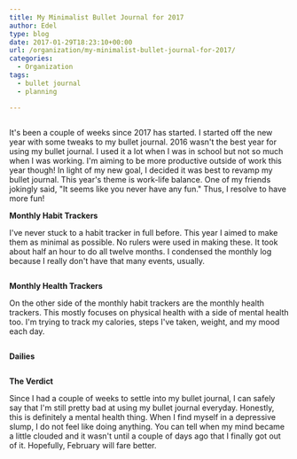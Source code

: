 ```yaml
---
title: My Minimalist Bullet Journal for 2017
author: Edel
type: blog
date: 2017-01-29T18:23:10+00:00
url: /organization/my-minimalist-bullet-journal-for-2017/
categories:
  - Organization
tags:
  - bullet journal
  - planning

---
```

<img data-attachment-id="158" data-permalink="http://edelgrace.me/blog/organization/my-minimalist-bullet-journal-for-2017/attachment/bujo-cover/" data-orig-file="https://i1.wp.com/edelgrace.me/blog/wp-content/uploads/2017/01/bujo-cover.jpg?fit=600%2C539" data-orig-size="600,539" data-comments-opened="1" data-image-meta="{&quot;aperture&quot;:&quot;2.4&quot;,&quot;credit&quot;:&quot;&quot;,&quot;camera&quot;:&quot;LG-K210&quot;,&quot;caption&quot;:&quot;&quot;,&quot;created_timestamp&quot;:&quot;1485701140&quot;,&quot;copyright&quot;:&quot;&quot;,&quot;focal_length&quot;:&quot;3.18&quot;,&quot;iso&quot;:&quot;350&quot;,&quot;shutter_speed&quot;:&quot;0.083333333333333&quot;,&quot;title&quot;:&quot;&quot;,&quot;orientation&quot;:&quot;1&quot;}" data-image-title="bujo-cover" data-image-description="" data-medium-file="https://i1.wp.com/edelgrace.me/blog/wp-content/uploads/2017/01/bujo-cover.jpg?fit=300%2C270" data-large-file="https://i1.wp.com/edelgrace.me/blog/wp-content/uploads/2017/01/bujo-cover.jpg?fit=600%2C539" src="https://i1.wp.com/edelgrace.me/blog/wp-content/uploads/2017/01/bujo-cover.jpg?resize=600%2C539" alt="" class="alignnone size-full wp-image-158" srcset="https://i1.wp.com/edelgrace.me/blog/wp-content/uploads/2017/01/bujo-cover.jpg?w=600 600w, https://i1.wp.com/edelgrace.me/blog/wp-content/uploads/2017/01/bujo-cover.jpg?resize=300%2C270 300w" sizes="(max-width: 600px) 100vw, 600px" data-recalc-dims="1" />

It's been a couple of weeks since 2017 has started. I started off the new year with some tweaks to my bullet journal. 2016 wasn't the best year for using my bullet journal. I used it a lot when I was in school but not so much when I was working. I'm aiming to be more productive outside of work this year though! In light of my new goal, I decided it was best to revamp my bullet journal. This year's theme is work-life balance. One of my friends jokingly said, "It seems like you never have any fun." Thus, I resolve to have more fun!

**Monthly Habit Trackers**

I've never stuck to a habit tracker in full before. This year I aimed to make them as minimal as possible. No rulers were used in making these. It took about half an hour to do all twelve months. I condensed the monthly log because I really don't have that many events, usually.

<!-- IMAGE -->

<img data-attachment-id="159" data-permalink="http://edelgrace.me/blog/organization/my-minimalist-bullet-journal-for-2017/attachment/bujo-habit-tracker/" data-orig-file="https://i0.wp.com/edelgrace.me/blog/wp-content/uploads/2017/01/bujo-habit-tracker.jpg?fit=600%2C1067" data-orig-size="600,1067" data-comments-opened="1" data-image-meta="{&quot;aperture&quot;:&quot;2.4&quot;,&quot;credit&quot;:&quot;&quot;,&quot;camera&quot;:&quot;LG-K210&quot;,&quot;caption&quot;:&quot;&quot;,&quot;created_timestamp&quot;:&quot;1485703897&quot;,&quot;copyright&quot;:&quot;&quot;,&quot;focal_length&quot;:&quot;3.18&quot;,&quot;iso&quot;:&quot;150&quot;,&quot;shutter_speed&quot;:&quot;0.033333333333333&quot;,&quot;title&quot;:&quot;&quot;,&quot;orientation&quot;:&quot;1&quot;}" data-image-title="bujo-habit-tracker" data-image-description="" data-medium-file="https://i0.wp.com/edelgrace.me/blog/wp-content/uploads/2017/01/bujo-habit-tracker.jpg?fit=169%2C300" data-large-file="https://i0.wp.com/edelgrace.me/blog/wp-content/uploads/2017/01/bujo-habit-tracker.jpg?fit=576%2C1024" src="https://i0.wp.com/edelgrace.me/blog/wp-content/uploads/2017/01/bujo-habit-tracker.jpg?resize=600%2C1067" alt="" class="alignnone size-full wp-image-159" srcset="https://i0.wp.com/edelgrace.me/blog/wp-content/uploads/2017/01/bujo-habit-tracker.jpg?w=600 600w, https://i0.wp.com/edelgrace.me/blog/wp-content/uploads/2017/01/bujo-habit-tracker.jpg?resize=169%2C300 169w, https://i0.wp.com/edelgrace.me/blog/wp-content/uploads/2017/01/bujo-habit-tracker.jpg?resize=576%2C1024 576w" sizes="(max-width: 600px) 100vw, 600px" data-recalc-dims="1" />

**Monthly Health Trackers**

On the other side of the monthly habit trackers are the monthly health trackers. This mostly focuses on physical health with a side of mental health too. I'm trying to track my calories, steps I've taken, weight, and my mood each day.

<!-- IMAGE -->

<img data-attachment-id="160" data-permalink="http://edelgrace.me/blog/organization/my-minimalist-bullet-journal-for-2017/attachment/bujo-health-tracker/" data-orig-file="https://i2.wp.com/edelgrace.me/blog/wp-content/uploads/2017/01/bujo-health-tracker.jpg?fit=600%2C864" data-orig-size="600,864" data-comments-opened="1" data-image-meta="{&quot;aperture&quot;:&quot;2.4&quot;,&quot;credit&quot;:&quot;&quot;,&quot;camera&quot;:&quot;LG-K210&quot;,&quot;caption&quot;:&quot;&quot;,&quot;created_timestamp&quot;:&quot;1485701238&quot;,&quot;copyright&quot;:&quot;&quot;,&quot;focal_length&quot;:&quot;3.18&quot;,&quot;iso&quot;:&quot;150&quot;,&quot;shutter_speed&quot;:&quot;0.041666666666667&quot;,&quot;title&quot;:&quot;&quot;,&quot;orientation&quot;:&quot;1&quot;}" data-image-title="bujo-health-tracker" data-image-description="" data-medium-file="https://i2.wp.com/edelgrace.me/blog/wp-content/uploads/2017/01/bujo-health-tracker.jpg?fit=208%2C300" data-large-file="https://i2.wp.com/edelgrace.me/blog/wp-content/uploads/2017/01/bujo-health-tracker.jpg?fit=600%2C864" src="https://i2.wp.com/edelgrace.me/blog/wp-content/uploads/2017/01/bujo-health-tracker.jpg?resize=600%2C864" alt="" class="alignnone size-full wp-image-160" srcset="https://i2.wp.com/edelgrace.me/blog/wp-content/uploads/2017/01/bujo-health-tracker.jpg?w=600 600w, https://i2.wp.com/edelgrace.me/blog/wp-content/uploads/2017/01/bujo-health-tracker.jpg?resize=208%2C300 208w" sizes="(max-width: 600px) 100vw, 600px" data-recalc-dims="1" />

**Dailies**

<img data-attachment-id="163" data-permalink="http://edelgrace.me/blog/organization/my-minimalist-bullet-journal-for-2017/attachment/bujo-first/" data-orig-file="https://i0.wp.com/edelgrace.me/blog/wp-content/uploads/2017/01/bujo-first.jpg?fit=600%2C338" data-orig-size="600,338" data-comments-opened="1" data-image-meta="{&quot;aperture&quot;:&quot;2.4&quot;,&quot;credit&quot;:&quot;&quot;,&quot;camera&quot;:&quot;LG-K210&quot;,&quot;caption&quot;:&quot;&quot;,&quot;created_timestamp&quot;:&quot;1485701211&quot;,&quot;copyright&quot;:&quot;&quot;,&quot;focal_length&quot;:&quot;3.18&quot;,&quot;iso&quot;:&quot;150&quot;,&quot;shutter_speed&quot;:&quot;0.05&quot;,&quot;title&quot;:&quot;&quot;,&quot;orientation&quot;:&quot;1&quot;}" data-image-title="bujo-first" data-image-description="" data-medium-file="https://i0.wp.com/edelgrace.me/blog/wp-content/uploads/2017/01/bujo-first.jpg?fit=300%2C169" data-large-file="https://i0.wp.com/edelgrace.me/blog/wp-content/uploads/2017/01/bujo-first.jpg?fit=600%2C338" src="https://i0.wp.com/edelgrace.me/blog/wp-content/uploads/2017/01/bujo-first.jpg?resize=600%2C338" alt="" class="alignnone size-full wp-image-163" srcset="https://i0.wp.com/edelgrace.me/blog/wp-content/uploads/2017/01/bujo-first.jpg?w=600 600w, https://i0.wp.com/edelgrace.me/blog/wp-content/uploads/2017/01/bujo-first.jpg?resize=300%2C169 300w" sizes="(max-width: 600px) 100vw, 600px" data-recalc-dims="1" />

**The Verdict**

Since I had a couple of weeks to settle into my bullet journal, I can safely say that I'm still pretty bad at using my bullet journal everyday. Honestly, this is definitely a mental health thing. When I find myself in a depressive slump, I do not feel like doing anything. You can tell when my mind became a little clouded and it wasn't until a couple of days ago that I finally got out of it. Hopefully, February will fare better.